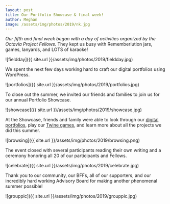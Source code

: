 ```yaml
---
layout: post
title: Our Portfolio Showcase & final week!
author: Meghan
image: /assets/img/photos/2019/nk.jpg
---
```

<em>Our fifth and final week began with a day of activities organized by the Octavia Project Fellows.</em> They kept us busy with Rememberlution jars, games, lanyards, and LOTS of karaoke!

<!--more-->

![fieldday]({{ site.url }}/assets/img/photos/2019/fieldday.jpg)

We spent the next few days working hard to craft our digital portfolios using WordPress.

![portfolios]({{ site.url }}/assets/img/photos/2019/portfolios.jpg)

To close out the summer, we invited our friends and families to join us for our annual Portfolio Showcase.

![showcase]({{ site.url }}/assets/img/photos/2019/showcase.jpg)

At the Showcase, friends and family were able to look through our [digital portfolios](http://portfolios.octaviaproject.org/), play our [Twine games](https://octaviaproject.org/2019/07/20/Our-Twines.html), and learn more about all the projects we did this summer.

![browsing]({{ site.url }}/assets/img/photos/2019/browsing.png)

The event closed with several participants reading their own writing and a ceremony honoring all 20 of our participants and Fellows.

![celebrate]({{ site.url }}/assets/img/photos/2019/celebrate.jpg)

Thank you to our community, our BFFs, all of our supporters, and our incredibly hard working Advisory Board for making another phenomenal summer possible! 

![grouppic]({{ site.url }}/assets/img/photos/2019/grouppic.jpg)

